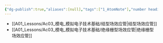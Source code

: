 ```yaml
---
{"dg-publish":true,"aliases":[null],"tags":["1_AtomNote"],"number headings":"auto, first-level 1, max 6, A.1.","Created-Date":"2024-04-09 11:39:41","Modified-Date":"2024-04-18 11:53:18","permalink":"/A01_Lessons/Ac03_模电_模拟电子技术基础/场效应管/","dgPassFrontmatter":true}
---
```





- [[A01_Lessons/Ac03_模电_模拟电子技术基础/结型场效应管\|结型场效应管]]
- [[A01_Lessons/Ac03_模电_模拟电子技术基础/绝缘栅型场效应管\|绝缘栅型场效应管]]